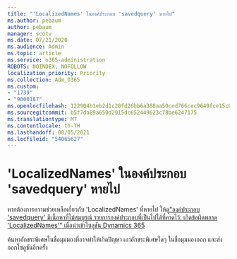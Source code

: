 ```yaml
---
title: "'LocalizedNames' ในองค์ประกอบ 'savedquery' หายไป"
ms.author: pebaum
author: pebaum
manager: scotv
ms.date: 07/21/2020
ms.audience: Admin
ms.topic: article
ms.service: o365-administration
ROBOTS: NOINDEX, NOFOLLOW
localization_priority: Priority
ms.collection: Adm_O365
ms.custom:
- "1739"
- "9000187"
ms.openlocfilehash: 122904b1eb2d1c20fd26bb6a388aa50ced766cec9649fce15c0fae7f6b322832
ms.sourcegitcommit: b5f7da89a650d2915dc652449623c78be6247175
ms.translationtype: MT
ms.contentlocale: th-TH
ms.lasthandoff: 08/05/2021
ms.locfileid: "54065627"
---
```

# <a name="missing-localizednames-in-element-savedquery"></a>'LocalizedNames' ในองค์ประกอบ 'savedquery' หายไป

หากต้องการความช่วยเหลือเกี่ยวกับ 'LocalizedNames' ที่หายไป ให้ดู["องค์ประกอบ 'savedquery' มีเนื้อหาที่ไม่สมบูรณ์ รายการองค์ประกอบที่เป็นไปได้ที่คาดไว้: เกิดข้อผิดพลาด 'LocalizedNames'" เมื่อนําเข้าโซลูชัน Dynamics 365](https://support.microsoft.com/help/4463330/the-element-savedquery-has-incomplete-content-list-of-possible-element)

ค้นหาอักขระพิเศษในชื่อมุมมองที่อาจทําให้เกิดปัญหา เอาอักขระพิเศษใดๆ ในชื่อมุมมองออก และส่งออกโซลูชันอีกครั้ง